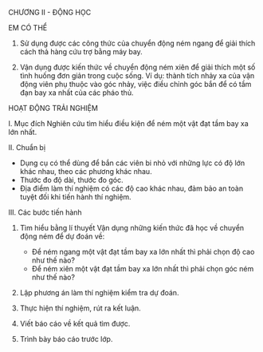 CHƯƠNG II - ĐỘNG HỌC

EM CÓ THỂ
1. Sử dụng được các công thức của chuyển động ném ngang để giải thích cách thả hàng cứu trợ bằng máy bay.

2. Vận dụng được kiến thức về chuyển động ném xiên để giải thích một số tình huống đơn giản trong cuộc sống. Ví dụ: thành tích nhảy xa của vận động viên phụ thuộc vào góc nhảy, việc điều chỉnh góc bắn để có tầm đạn bay xa nhất của các pháo thủ.

HOẠT ĐỘNG TRẢI NGHIỆM

I. Mục đích
Nghiên cứu tìm hiểu điều kiện để ném một vật đạt tầm bay xa lớn nhất.

II. Chuẩn bị
- Dụng cụ có thể dùng để bắn các viên bi nhỏ với những lực có độ lớn khác nhau, theo các phương khác nhau.
- Thước đo độ dài, thước đo góc.
- Địa điểm làm thí nghiệm có các độ cao khác nhau, đảm bảo an toàn tuyệt đối khi tiến hành thí nghiệm.

III. Các bước tiến hành
1. Tìm hiểu bằng lí thuyết
   Vận dụng những kiến thức đã học về chuyển động ném để dự đoán về:
   - Để ném ngang một vật đạt tầm bay xa lớn nhất thì phải chọn độ cao như thế nào?
   - Để ném xiên một vật đạt tầm bay xa lớn nhất thì phải chọn góc ném như thế nào?

2. Lập phương án làm thí nghiệm kiểm tra dự đoán.

3. Thực hiện thí nghiệm, rút ra kết luận.

4. Viết báo cáo về kết quả tìm được.

5. Trình bày báo cáo trước lớp.